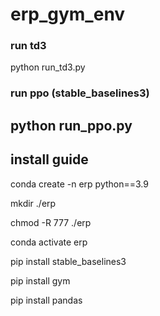 # erp_gym_env

### run td3
python run_td3.py

### run ppo (stable_baselines3)

python run_ppo.py
-----------------------------------------------------

## install guide
conda create -n erp python==3.9

mkdir ./erp

chmod -R 777 ./erp

conda activate erp


pip install stable_baselines3

pip install gym

pip install pandas
